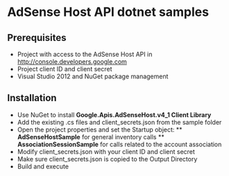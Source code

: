 # AdSense Host API dotnet samples

## Prerequisites
* Project with access to the AdSense Host API in http://console.developers.google.com
* Project client ID and client secret
* Visual Studio 2012 and NuGet package management

## Installation
* Use NuGet to install **Google.Apis.AdSenseHost.v4_1 Client Library**
* Add the existing .cs files and client_secrets.json from the sample folder
* Open the project properties and set the Startup object:
** **AdSenseHostSample** for general inventory calls
** **AssociationSessionSample** for calls related to the account association
* Modify client_secrets.json with your client ID and client secret
* Make sure client_secrets.json is copied to the Output Directory
* Build and execute

